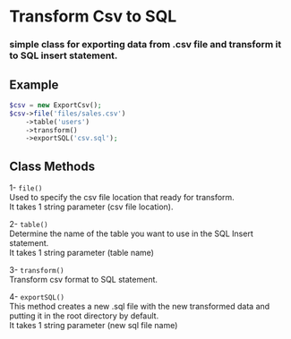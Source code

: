 # Transform Csv to SQL
### simple class for exporting data from .csv file and transform it to SQL insert statement.

## Example

``` php
$csv = new ExportCsv();
$csv->file('files/sales.csv')
	->table('users')
	->transform()
	->exportSQL('csv.sql');
```

## Class Methods

1- ``` file() ``` <br/>
Used to specify the csv file location that ready for transform.<br/>
It takes 1 string parameter (csv file location).

2- ``` table() ``` <br/>
Determine the name of the table you want to use in the SQL Insert statement.<br/>
It takes 1 string parameter (table name)

3- ``` transform() ``` <br/>
Transform csv format to SQL statement.

4- ``` exportSQL() ``` <br/>
This method creates a new .sql file with the new transformed data and putting it in the root directory by default.<br/>
It takes 1 string parameter (new sql file name)
